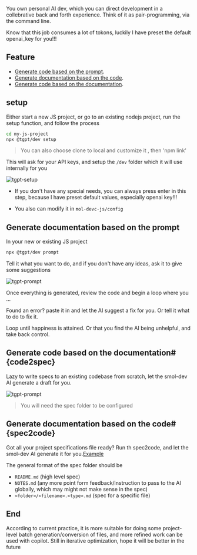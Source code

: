 You own personal AI dev, which you can direct development in a collebrative back and forth experience.
Think of it as pair-programming, via the command line.

Know that this job consumes a lot of tokons, luckily I have preset the default openai_key for you!!!

## Feature

- [Generate code based on the prompt](#prompt).
- [Generate documentation based on the code](#spec2code).
- [Generate code based on the documentation](#code2spec).

## setup

Either start a new JS project, or go to an existing nodejs project, run the setup function, and follow the process

```bash
cd my-js-project
npx @tgpt/dev setup
```
> You can also choose clone to local and customize it , then 'npm link'

This will ask for your API keys, and setup the `/dev` folder which it will use internally for you

![tgpt-setup](./packages/dev/demos/tgpt-setup.gif)


- If you don't have any special needs, you can always press enter in this step, because I have preset default values, especially openai key!!!

- You also can modify it in `mol-devc-js/config`

## Generate documentation based on the prompt

In your new or existing JS project

```bash
npx @tgpt/dev prompt
```

Tell it what you want to do, and if you don't have any ideas, ask it to give some suggestions

![tgpt-prompt](./packages/dev/demos/tgpt-prompt-express.gif)

Once everything is generated, review the code and begin a loop where you ...

Found an error? paste it in and let the AI suggest a fix for you. Or tell it what to do to fix it.

Loop until happiness is attained. Or that you find the AI being unhelpful, and take back control.

## Generate code based on the documentation#{code2spec}

Lazy to write specs to an existing codebase from scratch, let the smol-dev AI generate a draft for you.

![tgpt-prompt](./packages/dev/demos/tgpt-code2spec.gif)

> You will need the spec folder to be configured


## Generate documentation based on the code#{spec2code}

Got all your project specifications file ready? Run th spec2code, and let the smol-dev AI generate it for you.[Example](./packages/dev/example/)

The general format of the spec folder should be

- `README.md` (high level spec)
- `NOTES.md` (any more point form feedback/instruction to pass to the AI globally, which may might not make sense in the spec)
- `<folder>/<filename>.<type>.md` (spec for a specific file)


## End

According to current practice, it is more suitable for doing some project-level batch generation/conversion of files, and more refined work can be used with copilot. Still in iterative optimization, hope it will be better in the future
